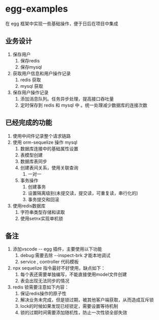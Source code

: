 # egg-examples

在 egg 框架中实现一些基础操作，便于日后在项目中集成

## 业务设计
1. 保存用户
    1. 保存redis
    2. 保存mysql
2. 获取用户信息和用户操作记录
    1. redis 获取
    2. mysql 获取
3. 保存用户操作记录
    1. 添加消息队列。任务异步处理，提高接口吞吐量
    2. 定时保存到 redis 和 mysql 中 。统一处理减少数据库的连接次数

## 已经完成的功能
1. 使用中间件记录整个请求链路
2. 使用 orm-sequelize 操作 mysql
    1. 数据库连接中的基础属性设置
    2. 表模型创建
    3. 数据库表同步
    4. 创建表间关系，使用关联查询
        1. 一对一
    5. 事务操作
        1. 创建事务
        2. 设置隔离级别(未提交读，提交读，可重复读，串行化的)
        3. 事务提交和回滚
3. 使用redis数据库
    1. 字符串类型存储和读取
    2. 使用setnx实现单机锁

## 备注
1. 添加vscode -- egg 插件，主要使用以下功能
    1. debug:需要去除 --inspect-brk 才能本地调试
    2. service , controller 代码模板
2. npx sequelize 指令最好不好使用，缺点如下：
    1. 每个表还需要单独编写，不能直接使用model文件创建
    2. 表会出现无法同步的情况
3. redis 锁需要注意如下内容：
    1. 保证redis操作的原子性
    2. 解决业务未完成，但是锁过期，被其他客户端获取，从而造成互斥锁
    3. lock的时候如果发现已经锁定，需要设置等待机制
    4. 锁的过期时间需要添加随机性，防止一次性锁全部失效